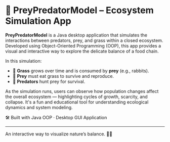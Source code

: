 # 🐾 PreyPredatorModel – Ecosystem Simulation App

**PreyPredatorModel** is a Java desktop application that simulates the interactions between predators, prey, and grass within a closed ecosystem. Developed using Object-Oriented Programming (OOP), this app provides a visual and interactive way to explore the delicate balance of a food chain.

In this simulation:
- 🌿 **Grass** grows over time and is consumed by **prey** (e.g., rabbits).
- 🐇 **Prey** must eat grass to survive and reproduce.
- 🐺 **Predators** hunt prey for survival.

As the simulation runs, users can observe how population changes affect the overall ecosystem — highlighting cycles of growth, scarcity, and collapse. It's a fun and educational tool for understanding ecological dynamics and system modeling.

🛠️ Built with Java OOP · Desktop GUI Application

---

An interactive way to visualize nature’s balance. 🌱🦊
